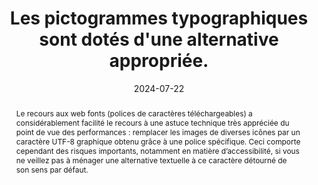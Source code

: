 ---
N: '184'
Rubrique: Présentation
title: Les pictogrammes typographiques sont dotés d'une alternative appropriée. 
detail: 
abstract: "Le recours aux web fonts (polices de caractères téléchargeables) a considérablement facilité le recours à une astuce technique très appréciée du point de vue des performances&nbsp;: remplacer les images de diverses icônes par un caractère UTF-8 graphique obtenu grâce à une police spécifique. Ceci comporte cependant des risques importants, notamment en matière d’accessibilité, si vous ne veillez pas à ménager une alternative textuelle à ce caractère détourné de son sens par défaut."
categories: [" Présentation"]
agrege: O4184-E064
opquast: '4 184'
indiceebook: '64'
description: "Règle n° 064"
before: "063"
weight: "064"
after: "065"
actif: '1'
layout: rules
date: 2024-07-22
tags: ["accessibilité", ""]
objectif: ["Améliorer l’accessibilité des contenus aux lectrices et lecteurs handicapées."]
Meo: ["Tester le texte comportant le ou les caractères concernés avec le rendu sonore du logiciel de lecture.", "Si le logiciel ne reconnait pas le caractère, alors on utilisera un contenu masqué à l’affichage via la CSS."]
Controle: ["Examiner directement le code pour vérifier que chaque icône affichée via une police de caractères est dotée le cas échéant d’une alternative dans le contenu HTML."]
epubcheck: 
ace: 
humancheck: true
Source: ["Opquast"]
Referentiel: [""]
steps: ["conception", ""]
---